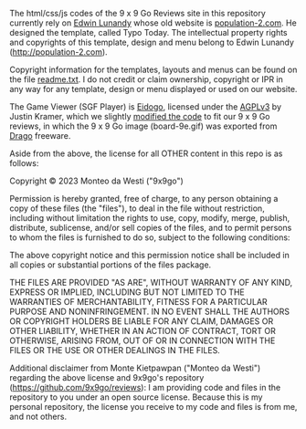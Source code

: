 The html/css/js codes of the 9 x 9 Go Reviews site in this repository currently rely on [Edwin Lunandy](https://github.com/populationtwo?tab=repositories) whose old website is [population-2.com](http://population-2.com/). He designed the template, called Typo Today. The intellectual property rights and copyrights of this template, design and menu belong to Edwin Lunandy (http://population-2.com).

Copyright information for the templates, layouts and menus can be found on the file [readme.txt](readme.txt). I do not credit or claim ownership, copyright or IPR in any way for any template, design or menu displayed or used on our website.

The Game Viewer (SGF Player) is [Eidogo](http://eidogo.com/), licensed under the [AGPLv3](https://www.gnu.org/licenses/agpl-3.0.html) by Justin Kramer, which we slightly [modified the code](https://github.com/9x9go/reviews/tree/main/player) to fit our 9 x 9 Go reviews, in which the 9 x 9 Go image (board-9e.gif) was exported from [Drago](http://www.godrago.net) freeware.

Aside from the above, the license for all OTHER content in this repo is as follows:

Copyright © 2023 Monteo da Westi ("9x9go")

Permission is hereby granted, free of charge, to any person obtaining a copy of these files (the "files"), 
to deal in the file without restriction, including without limitation the rights to use, copy, modify, 
merge, publish, distribute, sublicense, and/or sell copies of the files, and to permit persons to 
whom the files is furnished to do so, subject to the following conditions:

The above copyright notice and this permission notice shall be included in all copies or
substantial portions of the files package.

THE FILES ARE PROVIDED "AS ARE", WITHOUT WARRANTY OF ANY KIND, EXPRESS OR IMPLIED, INCLUDING BUT
NOT LIMITED TO THE WARRANTIES OF MERCHANTABILITY, FITNESS FOR A PARTICULAR PURPOSE AND
NONINFRINGEMENT. IN NO EVENT SHALL THE AUTHORS OR COPYRIGHT HOLDERS BE LIABLE FOR ANY CLAIM,
DAMAGES OR OTHER LIABILITY, WHETHER IN AN ACTION OF CONTRACT, TORT OR OTHERWISE, ARISING FROM,
OUT OF OR IN CONNECTION WITH THE FILES OR THE USE OR OTHER DEALINGS IN THE FILES.

Additional disclaimer from Monte Kietpawpan ("Monteo da Westi") regarding the above license and 9x9go's
repository (https://github.com/9x9go/reviews):
I am providing code and files in the repository to you under an open source license. Because this is my
personal repository, the license you receive to my code and files is from me, and not others.
